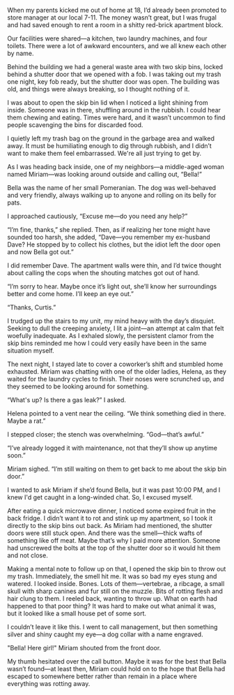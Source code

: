 When my parents kicked me out of home at 18, I’d already been promoted to store manager at our local 7-11. The money wasn’t great, but I was frugal and had saved enough to rent a room in a shitty red-brick apartment block.


Our facilities were shared—a kitchen, two laundry machines, and four toilets. There were a lot of awkward encounters, and we all knew each other by name.


Behind the building we had a general waste area with two skip bins, locked behind a shutter door that we opened with a fob. I was taking out my trash one night, key fob ready, but the shutter door was open. The building was old, and things were always breaking, so I thought nothing of it.


I was about to open the skip bin lid when I noticed a light shining from inside. Someone was in there, shuffling around in the rubbish. I could hear them chewing and eating. Times were hard, and it wasn’t uncommon to find people scavenging the bins for discarded food.


I quietly left my trash bag on the ground in the garbage area and walked away. It must be humiliating enough to dig through rubbish, and I didn’t want to make them feel embarrassed. We're all just trying to get by.


As I was heading back inside, one of my neighbors—a middle-aged woman named Miriam—was looking around outside and calling out, “Bella!”


Bella was the name of her small Pomeranian. The dog was well-behaved and very friendly, always walking up to anyone and rolling on its belly for pats.


I approached cautiously, “Excuse me—do you need any help?”


“I’m fine, thanks,” she replied. Then, as if realizing her tone might have sounded too harsh, she added, “Dave—you remember my ex-husband Dave? He stopped by to collect his clothes, but the idiot left the door open and now Bella got out.”


I did remember Dave. The apartment walls were thin, and I’d twice thought about calling the cops when the shouting matches got out of hand.


“I’m sorry to hear. Maybe once it’s light out, she’ll know her surroundings better and come home. I’ll keep an eye out.”


“Thanks, Curtis.”


I trudged up the stairs to my unit, my mind heavy with the day’s disquiet. Seeking to dull the creeping anxiety, I lit a joint—an attempt at calm that felt woefully inadequate. As I exhaled slowly, the persistent clamor from the skip bins reminded me how I could very easily have been in the same situation myself.


The next night, I stayed late to cover a coworker’s shift and stumbled home exhausted. Miriam was chatting with one of the older ladies, Helena, as they waited for the laundry cycles to finish. Their noses were scrunched up, and they seemed to be looking around for something.


“What's up? Is there a gas leak?” I asked.


Helena pointed to a vent near the ceiling. “We think something died in there. Maybe a rat.”


I stepped closer; the stench was overwhelming. “God—that’s awful.”


“I’ve already logged it with maintenance, not that they’ll show up anytime soon.”


Miriam sighed. “I’m still waiting on them to get back to me about the skip bin door.”


I wanted to ask Miriam if she’d found Bella, but it was past 10:00 PM, and I knew I'd get caught in a long-winded chat. So, I excused myself.


After eating a quick microwave dinner, I noticed some expired fruit in the back fridge. I didn’t want it to rot and stink up my apartment, so I took it directly to the skip bins out back. As Miriam had mentioned, the shutter doors were still stuck open. And there was the smell—thick wafts of something like off meat. Maybe that’s why I paid more attention. Someone had unscrewed the bolts at the top of the shutter door so it would hit them and not close.


Making a mental note to follow up on that, I opened the skip bin to throw out my trash. Immediately, the smell hit me. It was so bad my eyes stung and watered. I looked inside. Bones. Lots of them—vertebrae, a ribcage, a small skull with sharp canines and fur still on the muzzle. Bits of rotting flesh and hair clung to them. I reeled back, wanting to throw up. What on earth had happened to that poor thing? It was hard to make out what animal it was, but it looked like a small house pet of some sort.


I couldn’t leave it like this. I went to call management, but then something silver and shiny caught my eye—a dog collar with a name engraved.


"Bella! Here girl!" Miriam shouted from the front door.


My thumb hesitated over the call button. Maybe it was for the best that Bella wasn’t found—at least then, Miriam could hold on to the hope that Bella had escaped to somewhere better rather than remain in a place where everything was rotting away.